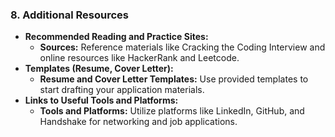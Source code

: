 ### 8. Additional Resources
   - **Recommended Reading and Practice Sites:**
     - **Sources:** Reference materials like Cracking the Coding Interview and online resources like HackerRank and Leetcode.
   - **Templates (Resume, Cover Letter):**
     - **Resume and Cover Letter Templates:** Use provided templates to start drafting your application materials.
   - **Links to Useful Tools and Platforms:**
     - **Tools and Platforms:** Utilize platforms like LinkedIn, GitHub, and Handshake for networking and job applications.